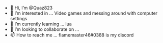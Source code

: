 - 👋 Hi, I’m @Quaz823
- 👀 I’m interested in ... Video games and messing around with computer settings
- 🌱 I’m currently learning ... lua
- 💞️ I’m looking to collaborate on ...
- 📫 How to reach me ... flamemaster46#0388 is my discord

<!---
Quaz823/Quaz823 is a ✨ special ✨ repository because its `README.md` (this file) appears on your GitHub profile.
You can click the Preview link to take a look at your changes.
--->

